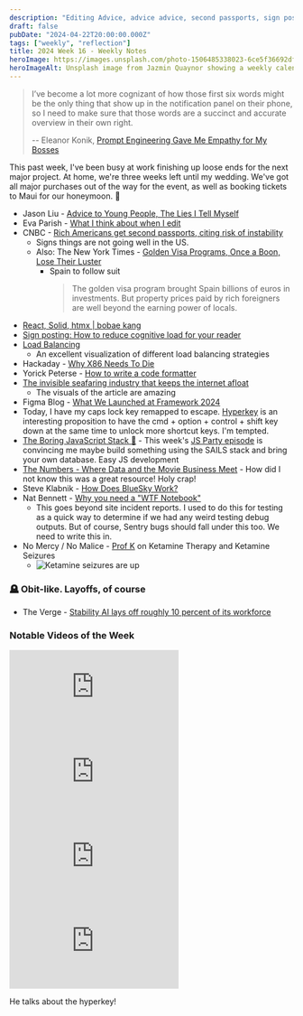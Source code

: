 ```yaml
---
description: "Editing Advice, advice advice, second passports, sign posting, load balancing visualized, Figma's framework 2024, and the Hyperkey."
draft: false
pubDate: "2024-04-22T20:00:00.000Z"
tags: ["weekly", "reflection"]
title: 2024 Week 16 - Weekly Notes
heroImage: https://images.unsplash.com/photo-1506485338023-6ce5f36692df?ixlib=rb-4.0.3&ixid=M3wxMjA3fDB8MHxwaG90by1wYWdlfHx8fGVufDB8fHx8fA%3D%3D&auto=format&fit=crop&w=2370&q=80
heroImageAlt: Unsplash image from Jazmin Quaynor showing a weekly calendar
---
```


> I’ve become a lot more cognizant of how those first six words might be the only thing that show up in the notification panel on their phone, so I need to make sure that those words are a succinct and accurate overview in their own right.
>
> -- Eleanor Konik, [Prompt Engineering Gave Me Empathy for My Bosses](https://eleanorkonik.substack.com/p/prompt-engineering-gave-me-empathy)

This past week, I've been busy at work finishing up loose ends for the next major project. At home, we're three weeks left until my wedding. We've got all major purchases out of the way for the event, as well as booking tickets to Maui for our honeymoon. 💒

- Jason Liu - [Advice to Young People, The Lies I Tell Myself](https://jxnl.co/writing/2024/06/01/advice-to-young-people/#you-were-just-a-child)
- Eva Parish - [What I think about when I edit](https://evaparish.com/blog/how-i-edit/)
- CNBC - [Rich Americans get second passports, citing risk of instability](https://www.cnbc.com/2024/04/10/rich-americans-get-second-passports-citing-risk-of-instability.html)
  - Signs things are not going well in the US.
  - Also: The New York Times - [Golden Visa Programs, Once a Boon, Lose Their Luster](https://www.nytimes.com/2024/04/21/business/golden-visa-spain-europe-housing-crisis.html)
    - Spain to follow suit
      > The golden visa program brought Spain billions of euros in investments. But property prices paid by rich foreigners are well beyond the earning power of locals.
- [React, Solid, htmx | bobae kang](https://bobaekang.com/blog/react-solid-htmx/)
- [Sign posting: How to reduce cognitive load for your reader](https://newsletter.weskao.com/p/sign-posting-how-to-reduce-cognitive)
- [Load Balancing](https://samwho.dev/load-balancing/)
  - An excellent visualization of different load balancing strategies
- Hackaday - [Why X86 Needs To Die](https://hackaday.com/2024/03/21/why-x86-needs-to-die/)
- Yorick Peterse - [How to write a code formatter](https://yorickpeterse.com/articles/how-to-write-a-code-formatter/?utm_source=tldrwebdev)
- [The invisible seafaring industry that keeps the internet afloat](https://www.theverge.com/c/24070570/internet-cables-undersea-deep-repair-ships)
  - The visuals of the article are amazing
- Figma Blog - [What We Launched at Framework 2024](https://www.figma.com/blog/what-we-launched-at-framework-2024/)
- Today, I have my caps lock key remapped to escape. [Hyperkey](https://hyperkey.app/) is an interesting proposition to have the cmd + option + control + shift key down at the same time to unlock more shortcut keys. I'm tempted.
- [The Boring JavaScript Stack 🥱](https://docs.sailscasts.com/boring-stack/getting-started) - This week's [JS Party episode](https://changelog.com/jsparty/319) is convincing me maybe build something using the SAILS stack and bring your own database. Easy JS development
- [The Numbers - Where Data and the Movie Business Meet](https://www.the-numbers.com/) - How did I not know this was a great resource! Holy crap!
- Steve Klabnik - [How Does BlueSky Work?](https://steveklabnik.com/writing/how-does-bluesky-work)
- Nat Bennett - [Why you need a "WTF Notebook"](https://www.simplermachines.com/why-you-need-a-wtf-notebook/)
  - This goes beyond site incident reports. I used to do this for testing as a quick way to determine if we had any weird testing debug outputs. But of course, Sentry bugs should fall under this too. We need to write this in.
- No Mercy / No Malice - [Prof K](https://www.profgalloway.com/prof-k/) on Ketamine Therapy and Ketamine Seizures
  - ![Ketamine seizures are up](https://www.profgalloway.com/wp-content/uploads/2024/03/bottles-chart.png)

### 🪦 Obit-like. Layoffs, of course

- The Verge - [Stability AI lays off roughly 10 percent of its workforce](https://www.theverge.com/2024/4/18/24133996/stability-ai-lay-off-emad-mostaque)

### Notable Videos of the Week

<iframe
  class="aspect-video w-full my-2"
  src="https://www.youtube.com/embed/tNmgmwEtoWE"
  title="Debunking Devin: First AI Software Engineer Upwork lie exposed!"
  frameborder="0"
  allow="accelerometer; autoplay; clipboard-write; encrypted-media; gyroscope; picture-in-picture; web-share"
  allowfullscreen></iframe>
  
<iframe
  class="aspect-video w-full my-2"
  src="https://www.youtube.com/embed/UQuIVsNzqDk"
  title="This Invention Made Disney MILLIONS, but Then They LOST It!"
  frameborder="0"
  allow="accelerometer; autoplay; clipboard-write; encrypted-media; gyroscope; picture-in-picture; web-share"
  allowfullscreen></iframe>
  
<iframe
  class="aspect-video w-full my-2"
  src="https://www.youtube.com/embed/SrGENEXocJU"
  title="Vortex Cannon vs Drone"
  frameborder="0"
  allow="accelerometer; autoplay; clipboard-write; encrypted-media; gyroscope; picture-in-picture; web-share"
  allowfullscreen></iframe>
  
<iframe
  class="aspect-video w-full my-2"
  src="https://www.youtube.com/embed/m5MDv9qwhU8"
  title="Max Stoiber Owns His Workflow with Raycast"
  frameborder="0"
  allow="accelerometer; autoplay; clipboard-write; encrypted-media; gyroscope; picture-in-picture; web-share"
  allowfullscreen></iframe>

He talks about the hyperkey!